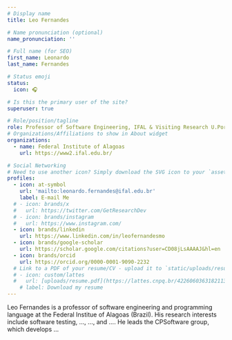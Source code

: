 ```yaml
---
# Display name
title: Leo Fernandes

# Name pronunciation (optional)
name_pronunciation: ''

# Full name (for SEO)
first_name: Leonardo
last_name: Fernandes

# Status emoji
status:
  icon: 🎧

# Is this the primary user of the site?
superuser: true

# Role/position/tagline
role: Professor of Software Engineering, IFAL & Visiting Research U.Porto
# Organizations/Affiliations to show in About widget
organizations:
  - name: Federal Institute of Alagoas
    url: https://www2.ifal.edu.br/

# Social Networking
# Need to use another icon? Simply download the SVG icon to your `assets/media/icons/` folder.
profiles:
  - icon: at-symbol
    url: 'mailto:leonardo.fernandes@ifal.edu.br'
    label: E-mail Me
  # - icon: brands/x
  #   url: https://twitter.com/GetResearchDev
  # - icon: brands/instagram
  #   url: https://www.instagram.com/
  - icon: brands/linkedin
    url: https://www.linkedin.com/in/leofernandesmo
  - icon: brands/google-scholar
    url: https://scholar.google.com/citations?user=CD08jLsAAAAJ&hl=en
  - icon: brands/orcid
    url: https://orcid.org/0000-0001-9090-2232
  # Link to a PDF of your resume/CV - upload it to `static/uploads/resume.pdf`
  # - icon: custom/lattes
  #   url: [uploads/resume.pdf](https://lattes.cnpq.br/4226060363182113)
    # label: Download my resume
---
```


Leo Fernandes is a professor of software engineering and programming language at the Federal Institue of Alagoas (Brazil). His research interests include software testing, ..., ..., and .... He leads the CPSoftware group, which develops ...  
<!-- self-reconfiguring robots, systems of self-organizing robots, and mobile sensor networks. -->
